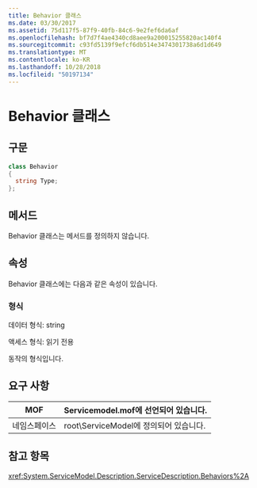```yaml
---
title: Behavior 클래스
ms.date: 03/30/2017
ms.assetid: 75d117f5-87f9-40fb-84c6-9e2fef6da6af
ms.openlocfilehash: bf7d7f4ae4340cd8aee9a200015255820ac140f4
ms.sourcegitcommit: c93fd5139f9efcf6db514e3474301738a6d1d649
ms.translationtype: MT
ms.contentlocale: ko-KR
ms.lasthandoff: 10/28/2018
ms.locfileid: "50197134"
---
```

# <a name="behavior-class"></a>Behavior 클래스
## <a name="syntax"></a>구문  
  
```csharp
class Behavior  
{  
  string Type;  
};  
```  
  
## <a name="methods"></a>메서드  
 Behavior 클래스는 메서드를 정의하지 않습니다.  
  
## <a name="properties"></a>속성  
 Behavior 클래스에는 다음과 같은 속성이 있습니다.  
  
### <a name="type"></a>형식  
 데이터 형식: string  
  
 액세스 형식: 읽기 전용  
  
 동작의 형식입니다.  
  
## <a name="requirements"></a>요구 사항  
  
|MOF|Servicemodel.mof에 선언되어 있습니다.|  
|---------|-----------------------------------|  
|네임스페이스|root\ServiceModel에 정의되어 있습니다.|  
  
## <a name="see-also"></a>참고 항목  
 <xref:System.ServiceModel.Description.ServiceDescription.Behaviors%2A>
